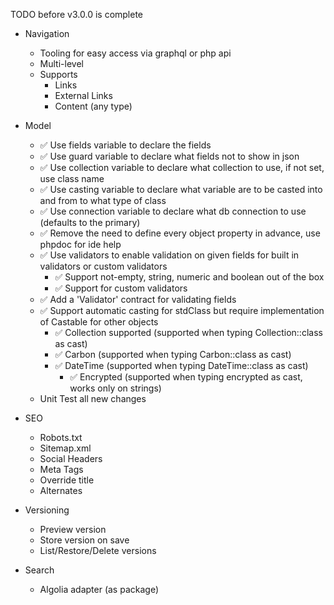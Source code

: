 TODO before v3.0.0 is complete

- Navigation
    - Tooling for easy access via graphql or php api
    - Multi-level
    - Supports
        - Links
        - External Links
        - Content (any type)

- Model
    - ✅ Use fields variable to declare the fields
    - ✅ Use guard variable to declare what fields not to show in json
    - ✅ Use collection variable to declare what collection to use, if not set, use class name
    - ✅ Use casting variable to declare what variable are to be casted into and from to what type of class
    - ✅ Use connection variable to declare what db connection to use (defaults to the primary)
    - ✅ Remove the need to define every object property in advance, use phpdoc for ide help
    - ✅ Use validators to enable validation on given fields for built in validators or custom validators
        - ✅ Support not-empty, string, numeric and boolean out of the box
        - ✅ Support for custom validators
    - ✅ Add a 'Validator' contract for validating fields
    - ✅ Support automatic casting for stdClass but require implementation of Castable for other objects
        - ✅ Collection supported (supported when typing Collection::class as cast)
        - ✅ Carbon (supported when typing Carbon::class as cast)
        - ✅ DateTime (supported when typing DateTime::class as cast)
            - ✅ Encrypted (supported when typing encrypted as cast, works only on strings)
    - Unit Test all new changes

- SEO
    - Robots.txt
    - Sitemap.xml
    - Social Headers
    - Meta Tags
    - Override title
    - Alternates

- Versioning
    - Preview version
    - Store version on save
    - List/Restore/Delete versions

- Search
    - Algolia adapter (as package)